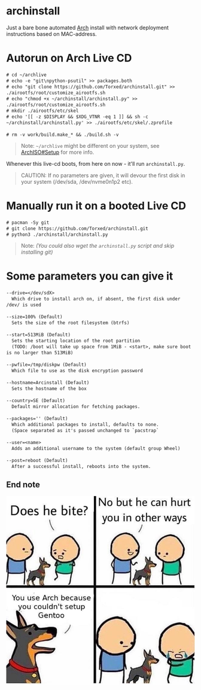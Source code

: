 # archinstall
Just a bare bone automated [Arch](https://wiki.archlinux.org/index.php/Arch_Linux) install with network deployment instructions based on MAC-address.

# Autorun on Arch Live CD

    # cd ~/archlive
    # echo -e "git\npython-psutil" >> packages.both
    # echo "git clone https://github.com/Torxed/archinstall.git" >> ./airootfs/root/customize_airootfs.sh
    # echo "chmod +x ~/archinstall/archinstall.py" >> ./airootfs/root/customize_airootfs.sh
    # mkdir ./airootfs/etc/skel
    # echo '[[ -z $DISPLAY && $XDG_VTNR -eq 1 ]] && sh -c ~/archinstall/archinstall.py' >> ./airootfs/etc/skel/.zprofile
    
    # rm -v work/build.make_* && ./build.sh -v
> Note: `~/archlive` might be different on your system, see [ArchISO#Setup](https://wiki.archlinux.org/index.php/archiso#Setup) for more info.

Whenever this live-cd boots, from here on now - it'll run `archinstall.py`.

> CAUTION: If no parameters are given, it will devour the first disk in your system (/dev/sda, /dev/nvme0n1p2 etc).

# Manually run it on a booted Live CD

    # pacman -Sy git
    # git clone https://github.com/Torxed/archinstall.git
    # python3 ./archinstall/archinstall.py

> Note: *(You could also wget the `archinstall.py` script and skip installing git)*

# Some parameters you can give it

    --drive=</dev/sdX>
      Which drive to install arch on, if absent, the first disk under /dev/ is used
    
    --size=100% (Default)
      Sets the size of the root filesystem (btrfs)
    
    --start=513MiB (Default)
      Sets the starting location of the root partition
      (TODO: /boot will take up space from 1MiB - <start>, make sure boot is no larger than 513MiB)
    
    --pwfile=/tmp/diskpw (Default)
      Which file to use as the disk encryption password
    
    --hostname=Arcinstall (Default)
      Sets the hostname of the box
    
    --country=SE (Default)
      Default mirror allocation for fetching packages.
    
    --packages='' (Default)
      Which additional packages to install, defaults to none.
      (Space separated as it's passed unchanged to `pacstrap`
    
    --user=<name>
      Adds an additional username to the system (default group Wheel)
    
    --post=reboot (Default)
      After a successful install, reboots into the system.

## End note

 ![description](description.jpg)
